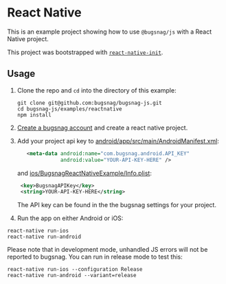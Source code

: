 # React Native

This is an example project showing how to use `@bugsnag/js` with a React Native project.

This project was bootstrapped with [`react-native-init`](https://www.npmjs.com/package/react-native-init).

## Usage

1. Clone the repo and `cd` into the directory of this example:
    ```
    git clone git@github.com:bugsnag/bugsnag-js.git
    cd bugsnag-js/examples/reactnative
    npm install
    ```

1. [Create a bugsnag account](https://app.bugsnag.com/user/new) and create a react native project.

1. Add your project api key to [android/app/src/main/AndroidManifest.xml](android/app/src/main/AndroidManifest.xml#L30-L31):

   ```xml
      <meta-data android:name="com.bugsnag.android.API_KEY"
                 android:value="YOUR-API-KEY-HERE" />
   ```

   and [ios/BugsnagReactNativeExample/Info.plist](ios/BugsnagReactNativeExample/Info.plist#L4-L5):

   ```xml
    <key>BugsnagAPIKey</key>
    <string>YOUR-API-KEY-HERE</string>
   ```

    The API key can be found in the the bugsnag settings for your project.

1. Run the app on either Android or iOS:

```
react-native run-ios
react-native run-android
```

Please note that in development mode, unhandled JS errors will not be reported to bugsnag. You can run in release mode to test this:

```
react-native run-ios --configuration Release
react-native run-android --variant=release
```
